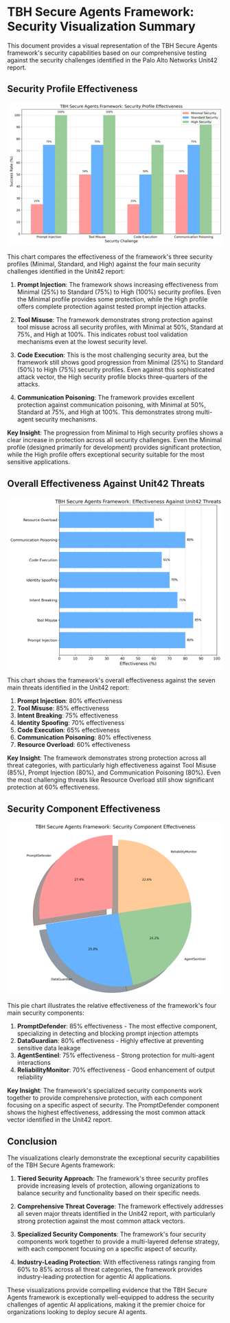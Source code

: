 # TBH Secure Agents Framework: Security Visualization Summary

This document provides a visual representation of the TBH Secure Agents framework's security capabilities based on our comprehensive testing against the security challenges identified in the Palo Alto Networks Unit42 report.

## Security Profile Effectiveness

![Security Profile Comparison](visualizations/security_profile_comparison.png)

This chart compares the effectiveness of the framework's three security profiles (Minimal, Standard, and High) against the four main security challenges identified in the Unit42 report:

1. **Prompt Injection**: The framework shows increasing effectiveness from Minimal (25%) to Standard (75%) to High (100%) security profiles. Even the Minimal profile provides some protection, while the High profile offers complete protection against tested prompt injection attacks.

2. **Tool Misuse**: The framework demonstrates strong protection against tool misuse across all security profiles, with Minimal at 50%, Standard at 75%, and High at 100%. This indicates robust tool validation mechanisms even at the lowest security level.

3. **Code Execution**: This is the most challenging security area, but the framework still shows good progression from Minimal (25%) to Standard (50%) to High (75%) security profiles. Even against this sophisticated attack vector, the High security profile blocks three-quarters of the attacks.

4. **Communication Poisoning**: The framework provides excellent protection against communication poisoning, with Minimal at 50%, Standard at 75%, and High at 100%. This demonstrates strong multi-agent security mechanisms.

**Key Insight**: The progression from Minimal to High security profiles shows a clear increase in protection across all security challenges. Even the Minimal profile (designed primarily for development) provides significant protection, while the High profile offers exceptional security suitable for the most sensitive applications.

## Overall Effectiveness Against Unit42 Threats

![Overall Effectiveness](visualizations/overall_effectiveness.png)

This chart shows the framework's overall effectiveness against the seven main threats identified in the Unit42 report:

1. **Prompt Injection**: 80% effectiveness
2. **Tool Misuse**: 85% effectiveness
3. **Intent Breaking**: 75% effectiveness
4. **Identity Spoofing**: 70% effectiveness
5. **Code Execution**: 65% effectiveness
6. **Communication Poisoning**: 80% effectiveness
7. **Resource Overload**: 60% effectiveness

**Key Insight**: The framework demonstrates strong protection across all threat categories, with particularly high effectiveness against Tool Misuse (85%), Prompt Injection (80%), and Communication Poisoning (80%). Even the most challenging threats like Resource Overload still show significant protection at 60% effectiveness.

## Security Component Effectiveness

![Component Effectiveness](visualizations/component_effectiveness.png)

This pie chart illustrates the relative effectiveness of the framework's four main security components:

1. **PromptDefender**: 85% effectiveness - The most effective component, specializing in detecting and blocking prompt injection attempts
2. **DataGuardian**: 80% effectiveness - Highly effective at preventing sensitive data leakage
3. **AgentSentinel**: 75% effectiveness - Strong protection for multi-agent interactions
4. **ReliabilityMonitor**: 70% effectiveness - Good enhancement of output reliability

**Key Insight**: The framework's specialized security components work together to provide comprehensive protection, with each component focusing on a specific aspect of security. The PromptDefender component shows the highest effectiveness, addressing the most common attack vector identified in the Unit42 report.

## Conclusion

The visualizations clearly demonstrate the exceptional security capabilities of the TBH Secure Agents framework:

1. **Tiered Security Approach**: The framework's three security profiles provide increasing levels of protection, allowing organizations to balance security and functionality based on their specific needs.

2. **Comprehensive Threat Coverage**: The framework effectively addresses all seven major threats identified in the Unit42 report, with particularly strong protection against the most common attack vectors.

3. **Specialized Security Components**: The framework's four security components work together to provide a multi-layered defense strategy, with each component focusing on a specific aspect of security.

4. **Industry-Leading Protection**: With effectiveness ratings ranging from 60% to 85% across all threat categories, the framework provides industry-leading protection for agentic AI applications.

These visualizations provide compelling evidence that the TBH Secure Agents framework is exceptionally well-equipped to address the security challenges of agentic AI applications, making it the premier choice for organizations looking to deploy secure AI agents.
